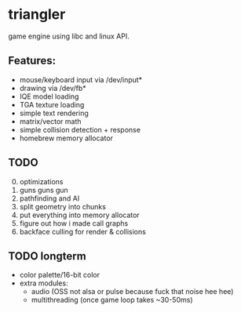 # triangler

game engine using libc and linux API.

## Features:
- mouse/keyboard input via /dev/input*
- drawing via /dev/fb*
- IQE model loading
- TGA texture loading
- simple text rendering
- matrix/vector math
- simple collision detection + response
- homebrew memory allocator

## TODO
0) optimizations
1) guns guns gun
2) pathfinding and AI
3) split geometry into chunks
4) put everything into memory allocator
5) figure out how i made call graphs
6) backface culling for render & collisions

## TODO longterm
- color palette/16-bit color
- extra modules:
	- audio (OSS not alsa or pulse because fuck that noise hee hee)
	- multithreading (once game loop takes ~30-50ms)
